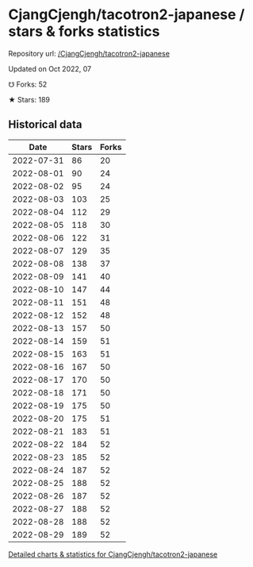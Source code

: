 # CjangCjengh/tacotron2-japanese / stars & forks statistics

Repository url: [/CjangCjengh/tacotron2-japanese](https://github.com/CjangCjengh/tacotron2-japanese)

Updated on Oct 2022, 07

☋ Forks: 52

★ Stars: 189

## Historical data
| Date | Stars | Forks |
|------|-------|-------|
| 2022-07-31 | 86 | 20 | 
| 2022-08-01 | 90 | 24 | 
| 2022-08-02 | 95 | 24 | 
| 2022-08-03 | 103 | 25 | 
| 2022-08-04 | 112 | 29 | 
| 2022-08-05 | 118 | 30 | 
| 2022-08-06 | 122 | 31 | 
| 2022-08-07 | 129 | 35 | 
| 2022-08-08 | 138 | 37 | 
| 2022-08-09 | 141 | 40 | 
| 2022-08-10 | 147 | 44 | 
| 2022-08-11 | 151 | 48 | 
| 2022-08-12 | 152 | 48 | 
| 2022-08-13 | 157 | 50 | 
| 2022-08-14 | 159 | 51 | 
| 2022-08-15 | 163 | 51 | 
| 2022-08-16 | 167 | 50 | 
| 2022-08-17 | 170 | 50 | 
| 2022-08-18 | 171 | 50 | 
| 2022-08-19 | 175 | 50 | 
| 2022-08-20 | 175 | 51 | 
| 2022-08-21 | 183 | 51 | 
| 2022-08-22 | 184 | 52 | 
| 2022-08-23 | 185 | 52 | 
| 2022-08-24 | 187 | 52 | 
| 2022-08-25 | 188 | 52 | 
| 2022-08-26 | 187 | 52 | 
| 2022-08-27 | 188 | 52 | 
| 2022-08-28 | 188 | 52 | 
| 2022-08-29 | 189 | 52 | 


[Detailed charts & statistics for CjangCjengh/tacotron2-japanese](https://reviewgithub.com/rep/CjangCjengh/tacotron2-japanese)
